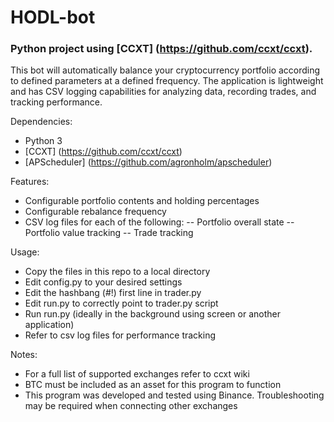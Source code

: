 # HODL-bot

### Python project using [CCXT] (https://github.com/ccxt/ccxt).

This bot will automatically balance your cryptocurrency portfolio according to defined parameters at a defined frequency. The application is lightweight and has CSV logging capabilities for analyzing data, recording trades, and tracking performance.

Dependencies:
- Python 3
- [CCXT] (https://github.com/ccxt/ccxt)
- [APScheduler] (https://github.com/agronholm/apscheduler)

Features:
- Configurable portfolio contents and holding percentages
- Configurable rebalance frequency
- CSV log files for each of the following:
 -- Portfolio overall state
 -- Portfolio value tracking
 -- Trade tracking

Usage:
- Copy the files in this repo to a local directory
- Edit config.py to your desired settings
- Edit the hashbang (#!) first line in trader.py
- Edit run.py to correctly point to trader.py script
- Run run.py (ideally in the background using screen or another application)
- Refer to csv log files for performance tracking

Notes:
- For a full list of supported exchanges refer to ccxt wiki
- BTC must be included as an asset for this program to function
- This program was developed and tested using Binance. Troubleshooting may be required when connecting other exchanges